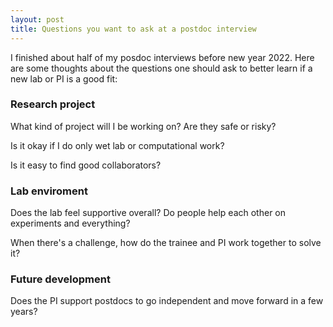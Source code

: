 ```yaml
---
layout: post
title: Questions you want to ask at a postdoc interview
---
```


I finished about half of my posdoc interviews before new year 2022. Here are some thoughts about the questions one should ask to better learn if a new lab or PI is a good fit:

### Research project
What kind of project will I be working on? Are they safe or risky?

Is it okay if I do only wet lab or computational work?

Is it easy to find good collaborators?

### Lab enviroment
Does the lab feel supportive overall? Do people help each other on experiments and everything?

When there's a challenge, how do the trainee and PI work together to solve it?

### Future development
Does the PI support postdocs to go independent and move forward in a few years?
